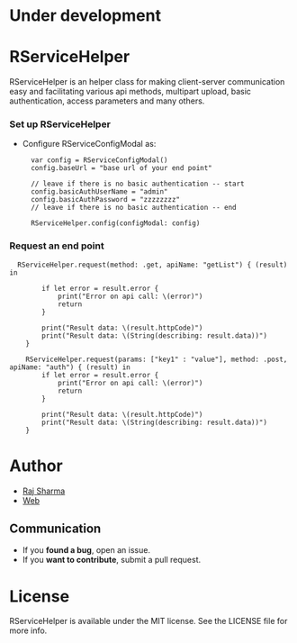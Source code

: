 # Under development

# RServiceHelper
RServiceHelper is an helper class for making client-server communication easy and facilitating various api methods, multipart upload, basic authentication, access parameters and many others.

### Set up RServiceHelper

* Configure RServiceConfigModal as:

        var config = RServiceConfigModal()
        config.baseUrl = "base url of your end point"
        
        // leave if there is no basic authentication -- start
        config.basicAuthUserName = "admin"
        config.basicAuthPassword = "zzzzzzzz"
        // leave if there is no basic authentication -- end
        
        RServiceHelper.config(configModal: config)

### Request an end point

      RServiceHelper.request(method: .get, apiName: "getList") { (result) in
            
            if let error = result.error {
                print("Error on api call: \(error)")
                return
            }
            
            print("Result data: \(result.httpCode)")
            print("Result data: \(String(describing: result.data))")
        }
        
        RServiceHelper.request(params: ["key1" : "value"], method: .post, apiName: "auth") { (result) in
            if let error = result.error {
                print("Error on api call: \(error)")
                return
            }
            
            print("Result data: \(result.httpCode)")
            print("Result data: \(String(describing: result.data))")
        }     
        
        
# Author   

* [Raj Sharma](https://github.com/rheyansh)
* [Web](http://rajsharma.online/)

## Communication

* If you **found a bug**, open an issue.
* If you **want to contribute**, submit a pull request.

# License
RServiceHelper is available under the MIT license. See the LICENSE file for more info.
